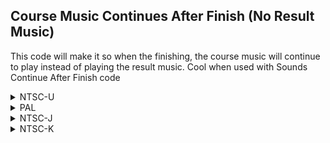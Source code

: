 ## Course Music Continues After Finish (No Result Music)

This code will make it so when the finishing, the course music will continue to play instead of playing the result music. Cool when used with Sounds Continue After Finish code

<details>
<summary>NTSC-U</summary>

```powerpc
0470AC1C 60000000
```
</details>

<details>
<summary>PAL</summary>

```powerpc
047126C0 60000000
```
</details>

<details>
<summary>NTSC-J</summary>

```powerpc
04711D2C 60000000
```
</details>

<details>
<summary>NTSC-K</summary>

```powerpc
04700A68 60000000
```
</details>